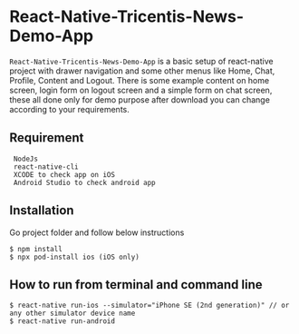 # React-Native-Tricentis-News-Demo-App

`React-Native-Tricentis-News-Demo-App` is a basic setup of react-native project with drawer navigation and some other menus like Home, Chat, Profile, Content and Logout. There is some example content on home screen, login form on logout screen and a simple form on chat screen, these all done only for demo purpose after download you can change according to your requirements.

## Requirement

     NodeJs
     react-native-cli
     XCODE to check app on iOS
     Android Studio to check android app

## Installation

Go project folder and follow below instructions

    $ npm install
    $ npx pod-install ios (iOS only)


## How to run from terminal and command line

    $ react-native run-ios --simulator="iPhone SE (2nd generation)" // or any other simulator device name
    $ react-native run-android
